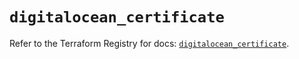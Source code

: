 # `digitalocean_certificate`

Refer to the Terraform Registry for docs: [`digitalocean_certificate`](https://registry.terraform.io/providers/digitalocean/digitalocean/2.39.1/docs/resources/certificate).

